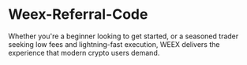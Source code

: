# Weex-Referral-Code
Whether you're a beginner looking to get started, or a seasoned trader seeking low fees and lightning-fast execution, WEEX delivers the experience that modern crypto users demand.
